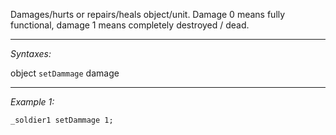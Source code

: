Damages/hurts or repairs/heals object/unit. Damage 0 means fully functional, damage 1 means completely destroyed / dead.


---
*Syntaxes:*

object `setDammage` damage

---
*Example 1:*

```sqf
_soldier1 setDammage 1;
```